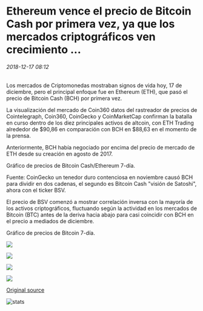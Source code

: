 # Ethereum vence el precio de Bitcoin Cash por primera vez, ya que los mercados criptográficos ven crecimiento ...

###### 2018-12-17 08:12

Los mercados de Criptomonedas mostraban signos de vida hoy, 17 de diciembre, pero el principal enfoque fue en Ethereum (ETH), que pasó el precio de Bitcoin Cash (BCH) por primera vez.

La visualización del mercado de Coin360 datos del rastreador de precios de Cointelegraph, Coin360, CoinGecko y CoinMarketCap confirman la batalla en curso dentro de los diez principales activos de altcoin, con ETH Trading alrededor de $90,86 en comparación con BCH en $88,63 en el momento de la prensa.

Anteriormente, BCH había negociado por encima del precio de mercado de ETH desde su creación en agosto de 2017.

Gráfico de precios de Bitcoin Cash/Ethereum 7-día.

Fuente: CoinGecko un tenedor duro contenciosa en noviembre causó BCH para dividir en dos cadenas, el segundo es Bitcoin Cash "visión de Satoshi", ahora con el ticker BSV.

El precio de BSV comenzó a mostrar correlación inversa con la mayoría de los activos criptográficos, fluctuando según la actividad en los mercados de Bitcoin (BTC) antes de la deriva hacia abajo para casi coincidir con BCH en el precio a mediados de diciembre.

Gráfico de precios de Bitcoin 7-día.

![](https://s3.cointelegraph.com/storage/uploads/view/9741bfdc243c1a4ed7d67a88225d2be7.png)

![](https://s3.cointelegraph.com/storage/uploads/view/df4e052bbcb5e9f224a3cca9c7d275e7.png)

![](https://s3.cointelegraph.com/storage/uploads/view/72881de306127bd2ad210096dc959acd.png)

![](https://s3.cointelegraph.com/storage/uploads/view/d9fcb3c58d112334cdc87f4e837ee336.png)

[Original source](https://cointelegraph.com/news/ethereum-beats-bitcoin-cashs-price-for-first-time-ever-as-crypto-markets-see-growth)

![stats](https://c.statcounter.com/11760860/0/a89fa40b/1/ "stats")